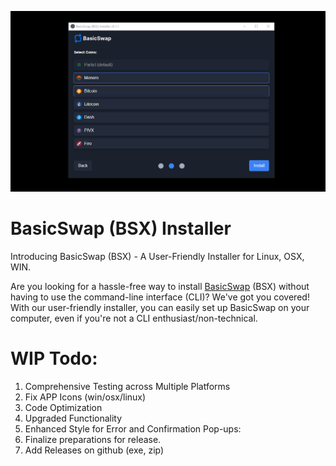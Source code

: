 ![BasicswapDEX Preview](.github-readme/basicswap_header.jpg)

# BasicSwap (BSX) Installer

Introducing BasicSwap (BSX) - A User-Friendly Installer for Linux, OSX, WIN.

Are you looking for a hassle-free way to install [BasicSwap](https://basicswapdex.com) (BSX) without having to use the command-line interface (CLI)? We've got you covered! With our user-friendly installer, you can easily set up BasicSwap on your computer, even if you're not a CLI enthusiast/non-technical. 

# WIP Todo:
1. Comprehensive Testing across Multiple Platforms
2. Fix APP Icons (win/osx/linux)
3. Code Optimization
4. Upgraded Functionality
5. Enhanced Style for Error and Confirmation Pop-ups:
6. Finalize preparations for release.
7. Add Releases on github (exe, zip)
